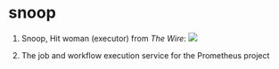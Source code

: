 # snoop

1. Snoop, Hit woman (executor) from *The Wire*:
![](http://i.telegraph.co.uk/multimedia/archive/01846/snoopSUM_1846833c.jpg)

2. The job and workflow execution service for the Prometheus project
